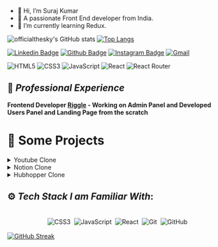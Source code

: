 
- 👋 Hi, I’m Suraj Kumar
- 🔭 A passionate Front End developer from India.
- 🌱 I’m currently learning Redux.

<!---
officialthesky/officialthesky is a ✨ special ✨ repository because its `README.md` (this file) appears on your GitHub profile.
You can click the Preview link to take a look at your changes.
--->
![officialthesky's GitHub stats](https://github-readme-stats.vercel.app/api?username=officialthesky&show_icons=true&theme=radical)
[![Top Langs](https://github-readme-stats.vercel.app/api/top-langs/?username=officialthesky
)](https://github.com/officialthesky/github-readme-stats)

[![Linkedin Badge](https://img.shields.io/badge/LinkedIn-0077B5?style=for-the-badge&logo=linkedin&logoColor=white)](https://www.linkedin.com/in/surajthesky/)
[![Github Badge](https://img.shields.io/badge/GitHub-100000?style=for-the-badge&logo=github&logoColor=white)](https://github.com/officialthesky)
[![Instagram Badge](https://img.shields.io/badge/Instagram-E4405F?style=for-the-badge&logo=instagram&logoColor=white)](https://instagram.com/officialthesky)
[<img alt="Gmail" src="https://img.shields.io/badge/Gmail-D14836?style=for-the-badge&logo=gmail&logoColor=white" />](mailto:surajkumaryadavvvv@gmail.com)


![HTML5](https://img.shields.io/badge/html5-%23E34F26.svg?style=for-the-badge&logo=html5&logoColor=white)
![CSS3](https://img.shields.io/badge/css3-%231572B6.svg?style=for-the-badge&logo=css3&logoColor=white)
![JavaScript](https://img.shields.io/badge/javascript-%23323330.svg?style=for-the-badge&logo=javascript&logoColor=%23F7DF1E)
![React](https://img.shields.io/badge/react-%2320232a.svg?style=for-the-badge&logo=react&logoColor=%2361DAFB)
![React Router](https://img.shields.io/badge/React_Router-CA4245?style=for-the-badge&logo=react-router&logoColor=white)

## 💼 *Professional Experience*

**Frontend Developer [Riggle](https://www.riggleapp.in/) -  Working on Admin Panel and Developed Users Panel and Landing Page from the scratch**

# 🚀 Some Projects


<details>
<summary>Youtube Clone</summary>
  
  1. Live Demo: https://itsmyyoutube.netlify.app/
  2. Technology: HTML, CSS, React, React-Router, Youtube Data API
 </details>
 
 <details>
<summary>Notion Clone </summary>
  
  1. Live Demo: https://8qq97g.csb.app/
  2. Technology:  HTML, CSS, React
 </details>
 
 <details>
<summary>Hubhopper Clone</summary>
  
  1. Live Demo: https://hubhopper.netlify.app/
  2. Technology: HTML, CSS,React
 </details>
 




## ⚙️ *Tech Stack I am Familiar With*:

<p align="center">
<br/>
<img alt="CSS3" src="https://img.shields.io/badge/css3%20-%231572B6.svg?&style=for-the-badge&logo=css3&logoColor=white" style="margin:2px;"/>
<img alt="JavaScript" src="https://img.shields.io/badge/javascript%20-%23323330.svg?&style=for-the-badge&logo=javascript&logoColor=%23F7DF1E" style="margin:2px;"/>
<img alt="React" src="https://img.shields.io/badge/react%20-%2320232a.svg?&style=for-the-badge&logo=react&logoColor=%2361DAFB" style="margin:2px;"/>
<img alt="Git" src="https://img.shields.io/badge/git%20-%23F05033.svg?&style=for-the-badge&logo=git&logoColor=white" style="margin:2px;"/>
<img alt="GitHub" src="https://img.shields.io/badge/github%20-%23121011.svg?&style=for-the-badge&logo=github&logoColor=white" style="margin:2px;"/>
<br/>
</p>


 [![GitHub Streak](http://github-readme-streak-stats.herokuapp.com?user=officialthesky&theme=dark&hide_border=true)](https://git.io/streak-stats)
 

